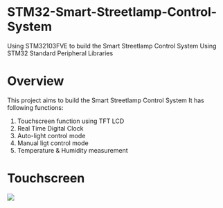 # STM32-Smart-Streetlamp-Control-System
Using STM32103FVE to build the Smart Streetlamp Control System
Using STM32 Standard Peripheral Libraries

# Overview
This project aims to build the Smart Streetlamp Control System
It has following functions:
1. Touchscreen function using TFT LCD
2. Real Time Digital Clock
3. Auto-light control mode
4. Manual ligt control mode
5. Temperature & Humidity measurement

# Touchscreen
<img src= "https://user-images.githubusercontent.com/72503871/101474051-8cc3ae00-3985-11eb-8ae1-3368b6ee2725.jpg">




